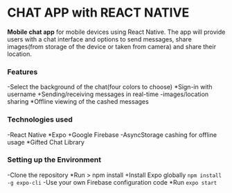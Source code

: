  # CHAT APP with REACT NATIVE

**Mobile chat app** for mobile devices using React Native. The app will
provide users with a chat interface and options to send messages, share images(from storage of the device or taken from camera) and  share their
location.

### Features
-Select the background of the chat(four colors to choose)
*Sign-in with username
+Sending/receiving messages in real-time
-images/location sharing
*Offline viewing of the cashed messages

### Technologies used

-React Native
*Expo
+Google Firebase
-AsyncStorage cashing for offline usage
*Gifted Chat Library

### Setting up the Environment
-Clone the repository
*Run > npm install
+Install Expo globally ``` npm install -g expo-cli ```
-Use your own Firebase configuration code
*Run ``` expo start ```







